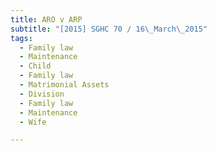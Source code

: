 ```yaml
---
title: ARO v ARP 
subtitle: "[2015] SGHC 70 / 16\_March\_2015"
tags:
  - Family law
  - Maintenance
  - Child
  - Family law
  - Matrimonial Assets
  - Division
  - Family law
  - Maintenance
  - Wife

---
```


